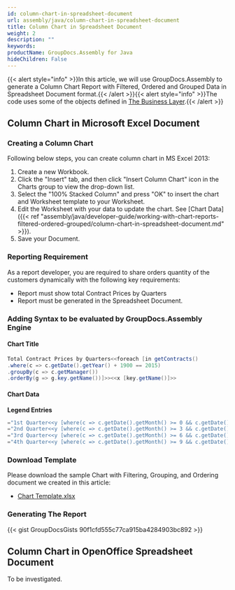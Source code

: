 ```yaml
---
id: column-chart-in-spreadsheet-document
url: assembly/java/column-chart-in-spreadsheet-document
title: Column Chart in Spreadsheet Document
weight: 2
description: ""
keywords: 
productName: GroupDocs.Assembly for Java
hideChildren: False
---
```

{{< alert style="info" >}}In this article, we will use GroupDocs.Assembly to generate a Column Chart Report with Filtered, Ordered and Grouped Data in Spreadsheet Document format.{{< /alert >}}{{< alert style="info" >}}The code uses some of the objects defined in [The Business Layer](https://docs.groupdocs.com/assembly/java/the-business-layer/).{{< /alert >}}

## Column Chart in Microsoft Excel Document

### Creating a Column Chart

Following below steps, you can create column chart in MS Excel 2013:

1.  Create a new Workbook.
2.  Click the "Insert" tab, and then click "Insert Column Chart" icon in the Charts group to view the drop-down list.
3.  Select the "100% Stacked Column" and press "OK" to insert the chart and Worksheet template to your Worksheet.
4.  Edit the Worksheet with your data to update the chart. See [Chart Data]({{< ref "assembly/java/developer-guide/working-with-chart-reports-filtered-ordered-grouped/column-chart-in-spreadsheet-document.md" >}}).
5.  Save your Document.

### Reporting Requirement

As a report developer, you are required to share orders quantity of the customers dynamically with the following key requirements:

*   Report must show total Contract Prices by Quarters
*   Report must be generated in the Spreadsheet Document.

### Adding Syntax to be evaluated by GroupDocs.Assembly Engine

#### Chart Title

```java
Total Contract Prices by Quarters<<foreach [in getContracts()
.where(c => c.getDate().getYear() + 1900 == 2015)
.groupBy(c => c.getManager())
.orderBy(g => g.key.getName())]>><<x [key.getName()]>>
```

#### Chart Data

**Legend Entries**

```java
="1st Quarter<<y [where(c => c.getDate().getMonth() >= 0 && c.getDate().getMonth() <= 2).sum(c => c.getPrice())]>>"
="2nd Quarter<<y [where(c => c.getDate().getMonth() >= 3 && c.getDate().getMonth() <= 5).sum(c => c.getPrice())]>>"
="3rd Quarter<<y [where(c => c.getDate().getMonth() >= 6 && c.getDate().getMonth() <= 8).sum(c => c.getPrice())]>>"
="4th Quarter<<y [where(c => c.getDate().getMonth() >= 9 && c.getDate().getMonth() <= 11).sum(c => c.getPrice())]>>"
```

### Download Template

Please download the sample Chart with Filtering, Grouping, and Ordering document we created in this article:

*   [Chart Template.xlsx](https://github.com/groupdocs-assembly/GroupDocs.Assembly-for-Java/blob/master/Examples/GroupDocs.Assembly.Examples.Java/Data/Storage/Spreadsheet%20Templates/Chart%20with%20Filtering%2C%20Grouping%2C%20and%20Ordering.xlsx?raw=true)

### Generating The Report

{{< gist GroupDocsGists 90f1cfd555c77ca915ba4284903bc892 >}}

## Column Chart in OpenOffice Spreadsheet Document

To be investigated.
